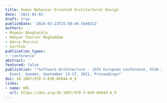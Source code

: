 ```yaml
---
title: Human Behavior-Oriented Architectural Design
date: '2021-01-01'
draft: true
publishDate: '2024-03-23T15:50:49.544631Z'
authors:
- Moamin Abughazala
- Mahyar Tourchi Moghaddam
- Henry Muccini
- karthik
publication_types:
- 'conference'
abstract: ''
featured: false
publication: '*Software Architecture - 15th European Conference, ECSA 2021, Virtual
  Event, Sweden, September 13-17, 2021, Proceedings*'
doi: 10.1007/978-3-030-86044-8_9
links:
- name: URL
  url: https://doi.org/10.1007/978-3-030-86044-8_9
---
```


